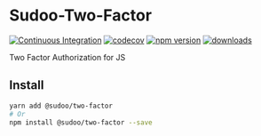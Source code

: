 # Sudoo-Two-Factor

[![Continuous Integration](https://github.com/SudoDotDog/Sudoo-Two-Factor/actions/workflows/ci.yml/badge.svg)](https://github.com/SudoDotDog/Sudoo-Two-Factor/actions/workflows/ci.yml)
[![codecov](https://codecov.io/gh/SudoDotDog/Two-Factor/branch/master/graph/badge.svg)](https://codecov.io/gh/SudoDotDog/Two-Factor)
[![npm version](https://badge.fury.io/js/%40sudoo%2Ftwo-factor.svg)](https://www.npmjs.com/package/@sudoo/two-factor)
[![downloads](https://img.shields.io/npm/dm/@sudoo/two-factor.svg)](https://www.npmjs.com/package/@sudoo/two-factor)

Two Factor Authorization for JS

## Install

```sh
yarn add @sudoo/two-factor
# Or
npm install @sudoo/two-factor --save
```
